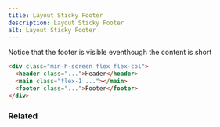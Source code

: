 ```yaml
---
title: Layout Sticky Footer
description: Layout Sticky Footer
alt: Layout Sticky Footer
---
```


<p class="text-sm mb-6">Notice that the footer is visible eventhough the content is short</p>

<base-snippet :centered_preview="false" custom_preview_class="h-72 flex flex-col">

  <template v-slot:preview>
    <header class="p-2 bg-indigo-50 border-b border-indigo-300">Header</header>
    <main class="flex-1 bg-indigo-50 border-b border-indigo-300 p-2">
      <div class="mb-20">Content</div>
    </main>
    <footer class="p-2 bg-indigo-50">Footer</footer>
  </template>

  ```html
  <div class="min-h-screen flex flex-col">
    <header class="...">Header</header>
    <main class="flex-1 ..."></main>
    <footer class="...">Footer</footer>
  </div>
  ```

  <template v-slot:source>
    <a class="btn btn-primary btn-lg" href="https://play.tailwindcss.com/hvSifp5tCd">Live Edit</a>
  </template>

</base-snippet>

<h3 class="section-header">Related</h3>

<div class="flex flex-wrap">
  <card-avatar></card-avatar>
  <card-avatar-stack></card-avatar-stack>
  <card-avatar-initial></card-avatar-initial>
</div>